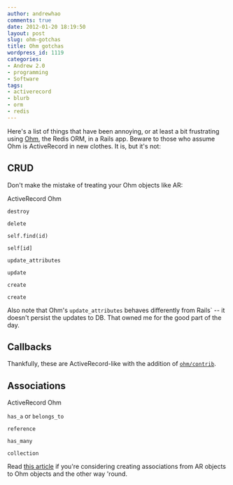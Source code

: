 ```yaml
---
author: andrewhao
comments: true
date: 2012-01-20 18:19:50
layout: post
slug: ohm-gotchas
title: Ohm gotchas
wordpress_id: 1119
categories:
- Andrew 2.0
- programming
- Software
tags:
- activerecord
- blurb
- orm
- redis
---
```


Here's a list of things that have been annoying, or at least a bit frustrating using [Ohm](http://ohm.keyvalue.org), the Redis ORM, in a Rails app. Beware to those who assume Ohm is ActiveRecord in new clothes. It is, but it's not:



## CRUD



Don't make the mistake of treating your Ohm objects like AR:








  ActiveRecord
  Ohm






  
`destroy`

  
`delete`





  
`self.find(id)`

  
`self[id]`





  
`update_attributes`

  
`update`





  
`create`

  
`create`





Also note that Ohm's `update_attributes` behaves differently from Rails` -- it doesn't persist the updates to DB. That owned me for the good part of the day.



## Callbacks



Thankfully, these are ActiveRecord-like with the addition of [`ohm/contrib`](http://cyx.github.com/ohm-contrib/doc/).



## Associations










  ActiveRecord
  Ohm






  
`has_a` or `belongs_to`

  
`reference`





  
`has_many`

  
`collection`





Read [this article](http://blog.citrusbyte.com/2010/04/12/mixing-ohm-with-activerecord-datamapper-and-sequel/) if you're considering creating associations from AR objects to Ohm objects and the other way 'round.


